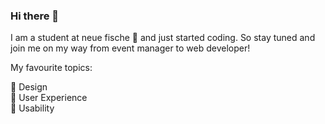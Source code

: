 ### Hi there 👋

I am a student at neue fische 🐠 and just started coding. So stay tuned and join me on my way from event manager to web developer!

My favourite topics:

💜 Design   
🧡 User Experience   
💛 Usability   



<!--
**NadineGrosskreuz/NadineGrosskreuz** is a ✨ _special_ ✨ repository because its `README.md` (this file) appears on your GitHub profile.

Here are some ideas to get you started:

- 🔭 I’m currently working on ...
- 🌱 I’m currently learning ...
- 👯 I’m looking to collaborate on ...
- 🤔 I’m looking for help with ...
- 💬 Ask me about ...
- 📫 How to reach me: ...
- 😄 Pronouns: ...
- ⚡ Fun fact: ...
-->

